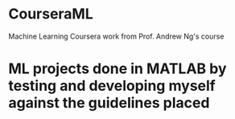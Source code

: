 # CourseraML
Machine Learning Coursera work from Prof. Andrew Ng's course

# ML projects done in MATLAB by testing and developing myself against the guidelines placed
